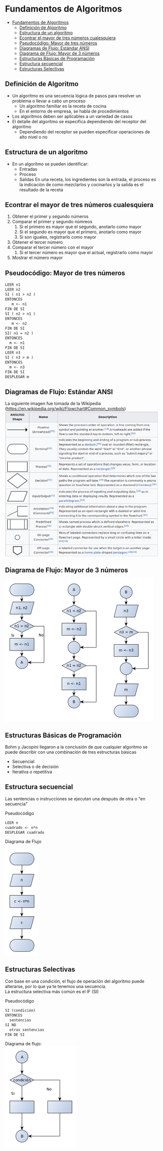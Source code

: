 # Fundamentos de Algoritmos

- [Fundamentos de Algoritmos](#fundamentos-de-algoritmos)
  - [Definición de Algoritmo](#definición-de-algoritmo)
  - [Estructura de un algoritmo](#estructura-de-un-algoritmo)
  - [Econtrar el mayor de tres números cualesquiera](#econtrar-el-mayor-de-tres-números-cualesquiera)
  - [Pseudocódigo: Mayor de tres números](#pseudocódigo-mayor-de-tres-números)
  - [Diagramas de Flujo: Estándar ANSI](#diagramas-de-flujo-estándar-ansi)
  - [Diagrama de Flujo: Mayor de 3 números](#diagrama-de-flujo-mayor-de-3-números)
  - [Estructuras Básicas de Programación](#estructuras-básicas-de-programación)
  - [Estructura secuencial](#estructura-secuencial)
  - [Estructuras Selectivas](#estructuras-selectivas)


## Definición de Algoritmo
- Un algoritmo es una secuencia lógica de pasos para resolver un 
problema o llevar a cabo un proceso
  - Un algoritmo familiar es la receta de cocina
  - En el entorno de empresa, se habla de procedimientos
- Los algoritmos deben ser aplicables a un variedad de casos
- El detalle del algoritmo se especifica dependiendo del receptor del algoritmo
  - Dependiendo del receptor se pueden especificar operaciones de alto nivel o no

## Estructura de un algoritmo
- En un algoritmo se pueden identificar: 
  - Entradas
  - Proceso 
  - Salidas
En una receta, los ingredientes son la entrada, el proceso es la indicación de como mezclarlos y cocinarlos y la salida es el resultado de la receta


## Econtrar el mayor de tres números cualesquiera
1. Obtener el primer y segundo números
2. Comparar el primer y segundo númreos
   1. Si el primero es mayor que el segundo, anotarlo como mayor
   2. Si el segundo es mayor que el primero, anotarlo como mayor
   3. Si son iguales, registrarlo como mayor
3. Obtener el tercer número
4. Comparar el tercer número con el mayor
   1. Si el tercer número es mayor que el actual, registrarlo como mayor
5. Mostrar el número mayor

## Pseudocódigo: Mayor de tres números
```
LEER n1  
LEER n2  
SI ( n1 > n2 )  
ENTONCES  
   m <- n1  
FIN DE SI  
SI ( n2 > n1 )  
ENTONCES  
   m <- n2  
FIN DE SI  
SI( n1 = n2 )  
ENTONCES  
  m <- n1  
FIN DE SI  
LEER n3
SI ( n3 > m )
ENTONCES
  m <- n3
FIN DE SI
DESPLEGAR m
```
## Diagramas de Flujo: Estándar ANSI
La siguiente imagen fue tomada de la Wikipedia (https://en.wikipedia.org/wiki/Flowchart#Common_symbols)
![Flowcharts](../img/flowchart.png)

## Diagrama de Flujo: Mayor de 3 números
![El mayor de 3 números cualesquiera](../img/flowchart-greaterofthree.png)

## Estructuras Básicas de Programación
Bohm y Jacopini llegaron a la conclusión de que cualquier algoritmo se puede describir con una combinación de tres estructuras básicas
- Secuencial
- Selectiva o de decisión
- Iterativa o repetitiva

## Estructura secuencial
Las sentencias o instrucciones se ejecutan una después de otra o "en secuencia"

Pseudocódigo
```
LEER n
cuadrado <- n*n
DESPLEGAR cuadrado
```

Diagrama de Flujo  

![Cuadrado](../img/flowchart-square.png)

## Estructuras Selectivas
Con base en una condición, el flujo de operación del algoritmo puede alterarse, por lo que ya te tenemos una secuencia.  
La estructura selectiva más común es el IF (SI)

Pseudocódigo  
```
SI (condición)
ENTONCES
  sentencias
SI NO
  otras sentencias
FIN DE SI
```
Diagrama de flujo:  
![if](../img/flowchart-if.png)